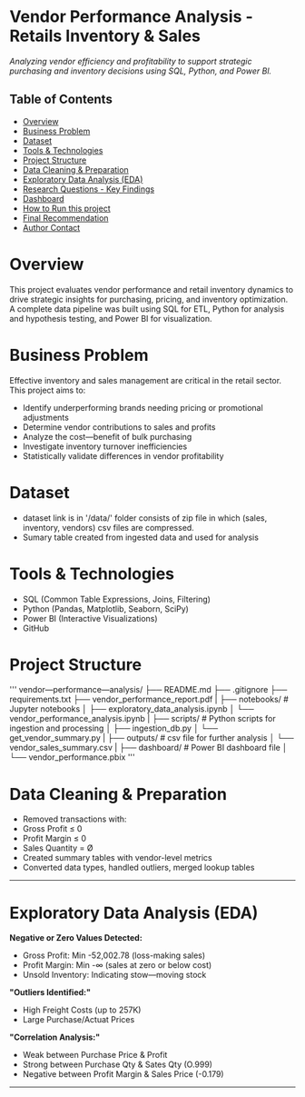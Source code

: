 # Vendor Performance Analysis - Retails Inventory & Sales

_Analyzing vendor efficiency and profitability to support strategic purchasing and inventory decisions
using SQL, Python, and Power Bl._

## Table of Contents
- [Overview](#overview)
- [Business Problem](#business_problem)
- [Dataset](#dataset)
- [Tools & Technologies](#tools_technologies)
- [Project Structure](#project_structure)
- [Data Cleaning & Preparation](#data_cleaning_&_preparation)
- [Exploratory Data Analysis (EDA)](#exploratory_data_analysis__eda_)
- [Research Questions - Key Findings](#research_questions_-_key_findings)
- [Dashboard](#dashboard)
- [How to Run this project](#how_to_run_this_project)
- [Final Recommendation](#final_recommendation)
- [Author Contact](#author_contact)

# Overview

This project evaluates vendor performance and retail inventory dynamics to drive strategic insights for
purchasing, pricing, and inventory optimization. A complete data pipeline was built using SQL for ETL,
Python for analysis and hypothesis testing, and Power BI for visualization.

# Business Problem

Effective inventory and sales management are critical in the retail sector. This project aims to:
- Identify underperforming brands needing pricing or promotional adjustments
- Determine vendor contributions to sales and profits
- Analyze the cost—benefit of bulk purchasing
- Investigate inventory turnover inefficiencies
- Statistically validate differences in vendor profitability

# Dataset

- dataset link is in '/data/' folder consists of zip file in which (sales, inventory, vendors) csv files are compressed.
- Sumary table created from ingested data and used for analysis

# Tools & Technologies
- SQL (Common Table Expressions, Joins, Filtering)
- Python (Pandas, Matplotlib, Seaborn, SciPy)
- Power BI (Interactive Visualizations)
- GitHub

# Project Structure

'''
vendor—performance—analysis/
├── README.md
├── .gitignore
├── requirements.txt
├── vendor_performance_report.pdf
|
├── notebooks/                  # Jupyter notebooks
│   ├── exploratory_data_analysis.ipynb
│   └── vendor_performance_analysis.ipynb
|
├── scripts/                   # Python scripts for ingestion and processing
│   ├── ingestion_db.py
│   └── get_vendor_summary.py
|
├── outputs/                   # csv file for further analysis
│   └── vendor_sales_summary.csv
|
├── dashboard/                 # Power BI dashboard file
│   └── vendor_performance.pbix
'''

# Data Cleaning & Preparation

-  Removed transactions with:
 - Gross Profit ≤ 0
 - Profit Margin ≤ 0
 - Sales Quantity = Ø
- Created summary tables with vendor-level metrics
- Converted data types, handled outliers, merged lookup tables

---
# Exploratory Data Analysis (EDA)

**Negative or Zero Values Detected:**
 - Gross Profit: Min -52,002.78 (loss-making sales)
 - Profit Margin: Min -∞ (sales at zero or below cost)
 - Unsold Inventory: Indicating stow—moving stock

**"Outliers Identified:"**
 - High Freight Costs (up to 257K)
 - Large Purchase/Actuat Prices

**"Correlation Analysis:"**
 - Weak between Purchase Price & Profit
 - Strong between Purchase Qty & Sates Qty (O.999)
 - Negative between Profit Margin & Sales Price (-0.179)
---
